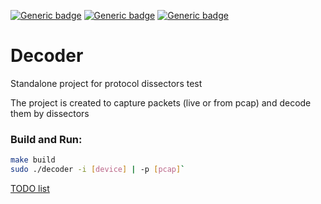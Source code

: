 [![Generic badge](https://img.shields.io/badge/ANSI-C-green.svg)](Ansi-C)
[![Generic badge](https://img.shields.io/badge/Networking-orange.svg)](Networking)
[![Generic badge](https://img.shields.io/badge/DPI-blue.svg)](https://en.wikipedia.org/wiki/Deep_packet_inspection)

# Decoder
Standalone project for protocol dissectors test

The project is created to capture packets (live or from pcap) and decode them by dissectors


### Build and Run:

```bash
make build
sudo ./decoder -i [device] | -p [pcap]`
```


[TODO list](https://github.com/kYroL01/Decoder/blob/master/TODO.md)
